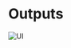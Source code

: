 # Outputs


![UI](https://user-images.githubusercontent.com/99271821/210364534-103bda13-b1f1-49ea-a319-3df29827e01f.png)
